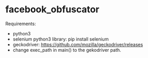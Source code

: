 # facebook_obfuscator
Requirements:
- python3
- selenium python3 library: pip install selenium
- geckodriver: https://github.com/mozilla/geckodriver/releases
- change exec_path in main() to the gekodriver path.
